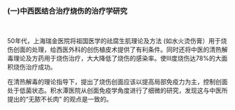 ### (一)中西医结合治疗烧伤的治疗学研究 

​        

50年代，上海瑞金医院将祖国医学的祛腐生肌理论及方法 (如水火烫伤膏）用于烧伤创面的处理，给西医外科的创伤植皮术提供了有利条件。同时还将中医的清热解毒理论及方药用于烧伤治疗，大大降低了烧伤的感染率。使III度烧伤达78%的大面积烧伤治疗成功。
        

在清热解毒的理论指导下，提出了烧伤创面应该以提高局部免疫力为主，控制创面处于低菌状态。积水潭医院从创面免疫学角度进行了细微的研究，发现这与中医所提出的“无脓不长肉” 的观点是一致的。  
        

